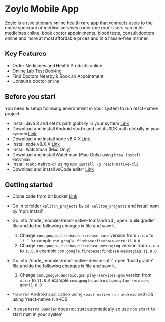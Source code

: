 # Zoylo Mobile App

Zoylo is a revolutionary online health care app that connects users to the entire spectrum of medical services under one roof. Users can order medicines online, book doctor appointments, blood tests, consult doctors online and more at most affordable prices and in a hassle-free manner. 

## Key Features
- Order Medicines and Health Products  online
- Online Lab Test Booking
- Find Doctors Nearby & Book an Appointment 
- Consult a doctor online

## Before you start
You need to setup following environment in your system to run react-native project. 
- Install Java 8 and set its path globally in your system [Link](https://www.java.com/en/download/help/download_options.xml) 
- Download and install Android studio and set its SDK path globally in your system [Link](https://developer.android.com/studio/)
- Download and install node v8.X.X [Link](https://nodejs.org/en/download/)
- Install node v8.X.X [Link](https://developer.android.com/studio/)
- Install Watchman (Mac Only) 
- Download and install Watchman (Mac Only) using `brew install watchman`
- Install react-native-cli using `npm install -g react-native-cli`
- Download and install vsCode editor [Link](https://code.visualstudio.com/download)

## Getting started
- Clone code from bit bucket [Link](https://bitbucket.org/zoyloteam/kell_mobile_app/src/master/)
- Go in to folder `kellton_projects` by `cd kellton_projects` and install npm by 'npm install'
- Go into `/node_modules/react-native-fcm/android', open 'build.gradle' file and do the following changes in file and save it.
  1. Change `com.google.firebase:firebase-core` version from `x.x.x` to `11.8.0` example `com.google.firebase:firebase-core:11.8.0`
  2. Change `com.google.firebase:firebase-messaging` version from `x.x.x` to `11.8.0` example `com.google.firebase:firebase-messaging:11.8.0`
  
- Go into `/node_modules/react-native-device-info', open 'build.gradle' file and do the following changes in file and save it.
  1. Change `com.google.android.gms:play-services-gcm` version from `x.x.x` to `11.8.0` example `com.google.android.gms:play-services-gcm:11.8.0`
- Now run Android application using `react-native run-android` and iOS using 'react-native run-iOS`
- In case `Metro Bundler` does not start automatically so use `npm start` to start npm in your system


 


